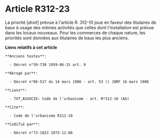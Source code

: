 # Article R312-23

La priorité [*droit*] prévue à l'article R. 312-10 joue en faveur des titulaires de baux à usage des mêmes activités que
celles dont l'installation est prévue dans les locaux nouveaux. Pour les commerces de chaque nature, les priorités sont
données aux titulaires de baux les plus anciens.

**Liens relatifs à cet article**

	**Anciens textes**:

	  - Décret n°59-730 1959-06-15 art. 9

	**Abrogé par**:

	  - Décret n°86-517 du 14 mars 1986 - art. 53 () JORF 16 mars 1986

	**Liens**:

	  - TXT_ASSOCIE: Code de l'urbanisme - art. R*312-10 (Ab)

	**Cite**:

	  - Code de l'urbanisme R312-10

	**Codifié par**:

	  - Décret n°73-1023 1973-11-08
